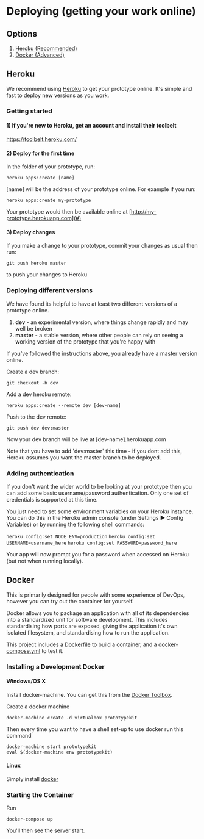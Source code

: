 # Deploying (getting your work online)

## Options

1. [Heroku (Recommended)](#heroku)
2. [Docker (Advanced)](#docker)

## Heroku

We recommend using [Heroku](http://wwww.heroku.com) to get your prototype online. It's simple and 
fast to deploy new versions as you work.

### Getting started
#### 1) If you're new to Heroku, get an account and install their toolbelt

https://toolbelt.heroku.com/

#### 2) Deploy for the first time

In the folder of your prototype, run:

`heroku apps:create [name]`

[name] will be the address of your prototype online. For example if you run:

`heroku apps:create my-prototype`

Your prototype would then be available online at [http://my-prototype.herokuapp.com](#)

#### 3) Deploy changes

If you make a change to your prototype, commit your changes as usual then run:

`git push heroku master`

to push your changes to Heroku

### Deploying different versions

We have found its helpful to have at least two different versions of a prototype online.

1. **dev** - an experimental version, where things change rapidly and may well be broken
2. **master** - a stable version, where other people can rely on seeing a working version of the 
   prototype that you're happy with

If you've followed the instructions above, you already have a master version online.

Create a dev branch:

`git checkout -b dev`

Add a dev heroku remote:

`heroku apps:create --remote dev [dev-name]`

Push to the dev remote:

`git push dev dev:master`

Now your dev branch will be live at [dev-name].herokuapp.com

Note that you have to add 'dev:master' this time - if you dont add this, Heroku assumes you want the
master branch to be deployed.

### Adding authentication

If you don't want the wider world to be looking at your prototype then you can add some basic 
username/password authentication. Only one set of credentials is supported at this time.

You just need to set some environment variables on your Heroku instance. You can do this in the 
Heroku admin console (under Settings ▶ Config Variables) or by running the following shell commands:

`heroku config:set NODE_ENV=production`
`heroku config:set USERNAME=username_here`
`heroku config:set PASSWORD=password_here`

Your app will now prompt you for a password when accessed on Heroku (but not when running locally).

## Docker

This is primarily designed for people with some experience of DevOps, however you can try out the 
container for yourself.

Docker allows you to package an application with all of its dependencies into a standardized unit 
for software development. This includes standardising how ports are exposed, giving the application 
it's own isolated filesystem, and standardising how to run the application.

This project includes a [Dockerfile](../Dockerfile) to build a container, and a 
[docker-compose.yml](../docker-compose.yml) to test it.

### Installing a Development Docker

#### Windows/OS X

Install docker-machine. You can get this from the [Docker Toolbox](https://www.docker.com/toolbox).

Create a docker machine

```shell
docker-machine create -d virtualbox prototypekit
```

Then every time you want to have a shell set-up to use docker run this command

```shell
docker-machine start prototypekit
eval $(docker-machine env prototypekit)
```

#### Linux

Simply install [docker](https://docs.docker.com/linux/step_one/)


### Starting the Container

Run 

```shell
docker-compose up
```

You'll then see the server start.

